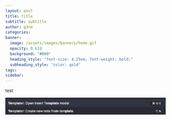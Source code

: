 ```yaml
---
layout: post
title: title
subtitle: subtitle
author: g3rm
categories: 
banner:
  image: /assets/images/banners/home.gif
  opacity: 0.618
  background: "#000"
  heading_style: "font-size: 4.25em; font-weight: bold;"
  subheading_style: "color: gold"
tags: 
sidebar:
---
```



test

![](/assets/images/posts/2025-05-30-test/5b8dbf77689c9ad4a5c3ebe1ce863ac5_MD5.jpeg)








